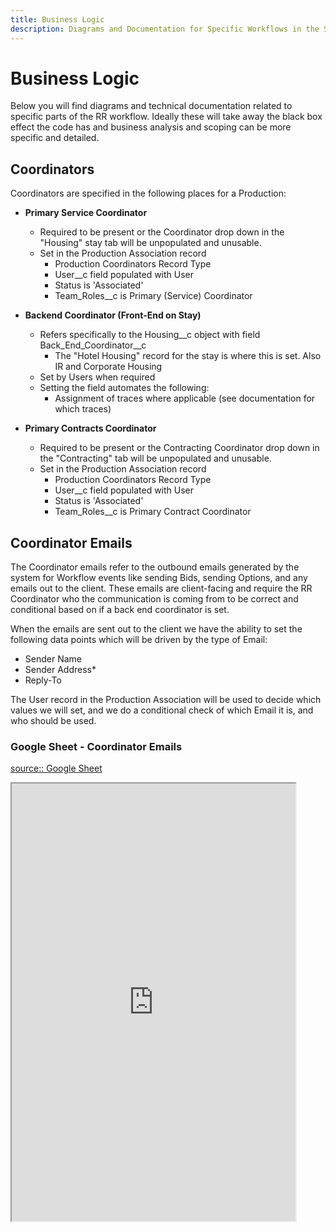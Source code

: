 ```yaml
---
title: Business Logic
description: Diagrams and Documentation for Specific Workflows in the System
---
```

# Business Logic

Below you will find diagrams and technical documentation related to specific parts of the RR workflow.   Ideally these will take away the black box effect the code has and business analysis and scoping can be more specific and detailed.

## Coordinators

Coordinators are specified in the following places for a Production:

* **Primary Service Coordinator**
  * Required to be present or the Coordinator drop down in the "Housing" stay tab will be unpopulated and unusable.
  * Set in the Production Association record
    * Production Coordinators Record Type
    * User__c field populated with User
    * Status is 'Associated'
    * Team_Roles__c is Primary (Service) Coordinator

* **Backend Coordinator (Front-End on Stay)**
  * Refers specifically to the Housing__c object with field Back_End_Coordinator__c
    * The "Hotel Housing" record for the stay is where this is set.  Also IR and Corporate Housing
  * Set by Users when required
  * Setting the field automates the following:
    * Assignment of traces where applicable (see documentation for which traces)

* **Primary Contracts Coordinator**
  * Required to be present or the Contracting Coordinator drop down in the "Contracting" tab will be unpopulated and unusable.
  * Set in the Production Association record
    * Production Coordinators Record Type
    * User__c field populated with User
    * Status is 'Associated'
    * Team_Roles__c is Primary Contract Coordinator


## Coordinator Emails
The Coordinator emails refer to the outbound emails generated by the system for Workflow events like sending Bids, sending Options, and any emails out to the client.  These emails are client-facing and require the RR Coordinator who the communication is coming from to be correct and conditional based on if a back end coordinator is set.

When the emails are sent out to the client we have the ability to set the following data points which will be driven by the type of Email:
* Sender Name
* Sender Address*
* Reply-To

The User record in the Production Association will be used to decide which values we will set,  and we do a conditional check of which Email it is, and who should be used.  
### Google Sheet - Coordinator Emails

[source:: Google Sheet](https://docs.google.com/spreadsheets/d/1m7NEQbR1owxA6sHduShftgWmiCckVG9NeXAPgY6b4CE/edit#gid=747020528)

<iframe src="https://docs.google.com/spreadsheets/d/e/2PACX-1vSw0MMoS0p_i5Xgcr_-2NFCm1-wbYmLtfWV3gStwgQEOYUyLmBgRHVQVMODNAJUtH6gwIQ8l1b5_3a5/pubhtml?widget=true&amp;headers=false" height="700" width="90%"></iframe>
